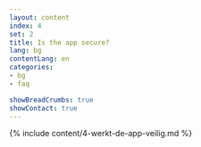 ```yaml
---
layout: content
index: 4
set: 2
title: Is the app secure?
lang: bg
contentLang: en
categories:
- bg
- faq

showBreadCrumbs: true
showContact: true
---
```

{% include content/4-werkt-de-app-veilig.md %}
